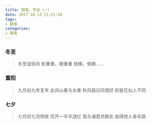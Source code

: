 ```yaml
---
title: 随笔，节日（一）
date: 2017-10-13 21:21:28
tags: 
- 随笔
categories:
- 随笔
---
```


### 冬至
> 冬至送轻舟
> 影重重，眼重重
> 依稀，依稀……


### 重阳
> 九月初九年复年
> 此间山重与水重
> 秋风路过风情好
> 却是花似人不同


### 七夕
> 七月初七月明夜
> 花开一半半透红
> 我与诸君共醉此
> 由得他人香车路
